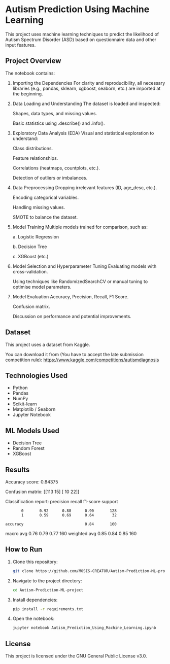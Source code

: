 # Autism Prediction Using Machine Learning

This project uses machine learning techniques to predict the likelihood of Autism Spectrum Disorder (ASD) based on questionnaire data and other input features.

## Project Overview

The notebook contains:

1. Importing the Dependencies
	For clarity and reproducibility, all necessary libraries (e.g., pandas, sklearn, xgboost, seaborn, etc.) are imported at the beginning.

2. Data Loading and Understanding
	The dataset is loaded and inspected:

	Shapes, data types, and missing values.

	Basic statistics using .describe() and .info().

3. Exploratory Data Analysis (EDA)
	Visual and statistical exploration to understand:

	Class distributions.

	Feature relationships.

	Correlations (heatmaps, countplots, etc.).

	Detection of outliers or imbalances.

4. Data Preprocessing
	Dropping irrelevant features (ID, age_desc, etc.).

	Encoding categorical variables.

	Handling missing values.

	SMOTE to balance the dataset.

5. Model Training
	Multiple models trained for comparison, such as:

	a. Logistic Regression

	b. Decision Tree

	c. XGBoost (etc.)

6. Model Selection and Hyperparameter Tuning
	Evaluating models with cross-validation.

	Using techniques like RandomizedSearchCV or manual tuning to optimise model parameters.

7. Model Evaluation
	Accuracy, Precision, Recall, F1 Score.

	Confusion matrix.

	Discussion on performance and potential improvements.

## Dataset

This project uses a dataset from Kaggle.

You can download it from (You have to accept the late submission competition rule): https://www.kaggle.com/competitions/autismdiagnosis

## Technologies Used

- Python
- Pandas
- NumPy
- Scikit-learn
- Matplotlib / Seaborn
- Jupyter Notebook

## ML Models Used

- Decision Tree
- Random Forest
- XGBoost

## Results

Accuracy score:
 0.84375

Confusion matrix:
 [[113  15]
 [ 10  22]]

Classification report:
               precision    recall  f1-score   support

           0       0.92      0.88      0.90       128
           1       0.59      0.69      0.64        32

    accuracy                           0.84       160
   macro avg       0.76      0.79      0.77       160
weighted avg       0.85      0.84      0.85       160

## How to Run

1. Clone this repository:
   ```bash
   git clone https://github.com/MOSIS-CREATOR/Autism-Prediction-ML-project
   ```
2. Navigate to the project directory:
   ```bash
   cd Autism-Prediction-ML-project
   ```
3. Install dependencies:
   ```bash
   pip install -r requirements.txt
   ```
4. Open the notebook:
   ```bash
   jupyter notebook Autism_Prediction_Using_Machine_Learning.ipynb
   ```

## License

This project is licensed under the GNU General Public License v3.0.
